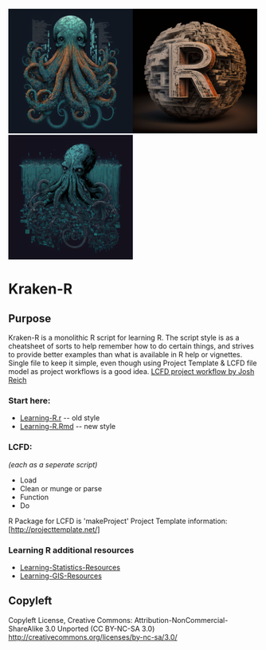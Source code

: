 <img src="/images/Kraken-R-Logo-1.png" alt="Logo generated using Midjourney Image Generator" title="R Logo" width="250" height="250"/><img src="/images/R-Logo.png" alt="Logo generated using Midjourney Image Generator" title="R Logo" width="250" height="250"/><img src="/images/Kraken-R-Logo-2.png" alt="Logo generated using Midjourney Image Generator" title="R Logo" width="250" height="250"/>

# Kraken-R

## Purpose 
Kraken-R is a monolithic R script for learning R.
The script style is as a cheatsheet of sorts to help remember how to do
certain things, and strives to provide better examples than what is
available in R help or vignettes.
Single file to keep it simple,
even though using Project Template & LCFD file model as project workflows is a good idea.
[LCFD project workflow by Josh Reich](http://stackoverflow.com/questions/1429907/workflow-for-statistical-analysis-and-report-writing/1434424#1434424)


### Start here:
- [Learning-R.r](Learning-R.r) -- old style
- [Learning-R.Rmd](Learning-R.Rmd) -- new style

### LCFD:

*(each as a seperate script)*

- Load
- Clean or munge or parse
- Function
- Do

R Package for LCFD is 'makeProject'
Project Template information:
[http://projecttemplate.net/]

### Learning R additional resources
- [Learning-Statistics-Resources](Learning-Statistics-Resources.md)
- [Learning-GIS-Resources](Learning-GIS-Resources.md)


## Copyleft
Copyleft License, Creative Commons:
Attribution-NonCommercial-ShareAlike 3.0 Unported (CC BY-NC-SA 3.0)
http://creativecommons.org/licenses/by-nc-sa/3.0/
